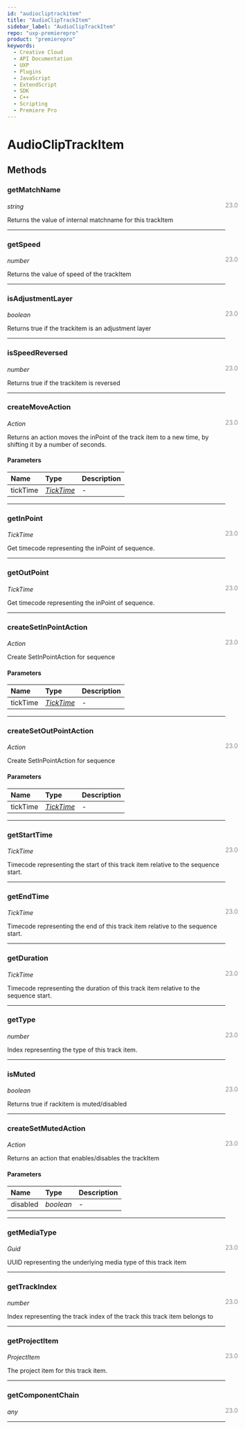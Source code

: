```yaml
---
id: "audiocliptrackitem"
title: "AudioClipTrackItem"
sidebar_label: "AudioClipTrackItem"
repo: "uxp-premierepro"
product: "premierepro"
keywords:
  - Creative Cloud
  - API Documentation
  - UXP
  - Plugins
  - JavaScript
  - ExtendScript
  - SDK
  - C++
  - Scripting
  - Premiere Pro
---
```


# AudioClipTrackItem  

## Methods

### getMatchName

<span class="minversion" style="display: block; margin-bottom: -1em; margin-left: 36em; float:left; opacity:0.5;">23.0</span>

*string*

Returns the value of internal matchname for this trackItem

___

### getSpeed

<span class="minversion" style="display: block; margin-bottom: -1em; margin-left: 36em; float:left; opacity:0.5;">23.0</span>

*number*

Returns the value of speed of the trackItem

___

### isAdjustmentLayer

<span class="minversion" style="display: block; margin-bottom: -1em; margin-left: 36em; float:left; opacity:0.5;">23.0</span>

*boolean*

Returns true if the trackitem is an adjustment layer

___

### isSpeedReversed

<span class="minversion" style="display: block; margin-bottom: -1em; margin-left: 36em; float:left; opacity:0.5;">23.0</span>

*number*

Returns true if the trackitem is reversed

___

### createMoveAction

<span class="minversion" style="display: block; margin-bottom: -1em; margin-left: 36em; float:left; opacity:0.5;">23.0</span>

*Action*

Returns an action moves the inPoint of the track item to a new time, by shifting it by a number of seconds.

#### Parameters

| Name | Type | Description |
| :------ | :------ | :------ |
| tickTime | [*TickTime*](/ppro_reference/classes/ticktime/) | - |

___

### getInPoint

<span class="minversion" style="display: block; margin-bottom: -1em; margin-left: 36em; float:left; opacity:0.5;">23.0</span>

*TickTime*

Get timecode representing the inPoint of sequence.

___

### getOutPoint

<span class="minversion" style="display: block; margin-bottom: -1em; margin-left: 36em; float:left; opacity:0.5;">23.0</span>

*TickTime*

Get timecode representing the inPoint of sequence.

___

### createSetInPointAction

<span class="minversion" style="display: block; margin-bottom: -1em; margin-left: 36em; float:left; opacity:0.5;">23.0</span>

*Action*

Create SetInPointAction for sequence

#### Parameters

| Name | Type | Description |
| :------ | :------ | :------ |
| tickTime | [*TickTime*](/ppro_reference/classes/ticktime/) | - |

___

### createSetOutPointAction

<span class="minversion" style="display: block; margin-bottom: -1em; margin-left: 36em; float:left; opacity:0.5;">23.0</span>

*Action*

Create SetInPointAction for sequence

#### Parameters

| Name | Type | Description |
| :------ | :------ | :------ |
| tickTime | [*TickTime*](/ppro_reference/classes/ticktime/) | - |

___

### getStartTime

<span class="minversion" style="display: block; margin-bottom: -1em; margin-left: 36em; float:left; opacity:0.5;">23.0</span>

*TickTime*

Timecode representing the start of this track item relative to the sequence start.

___

### getEndTime

<span class="minversion" style="display: block; margin-bottom: -1em; margin-left: 36em; float:left; opacity:0.5;">23.0</span>

*TickTime*

Timecode representing the end of this track item relative to the sequence start.

___

### getDuration

<span class="minversion" style="display: block; margin-bottom: -1em; margin-left: 36em; float:left; opacity:0.5;">23.0</span>

*TickTime*

Timecode representing the duration of this track item relative to the sequence start.

___

### getType

<span class="minversion" style="display: block; margin-bottom: -1em; margin-left: 36em; float:left; opacity:0.5;">23.0</span>

*number*

Index representing the type of this track item.

___

### isMuted

<span class="minversion" style="display: block; margin-bottom: -1em; margin-left: 36em; float:left; opacity:0.5;">23.0</span>

*boolean*

Returns true if rackitem is muted/disabled

___

### createSetMutedAction

<span class="minversion" style="display: block; margin-bottom: -1em; margin-left: 36em; float:left; opacity:0.5;">23.0</span>

*Action*

Returns an action that enables/disables the trackItem 

#### Parameters

| Name | Type | Description |
| :------ | :------ | :------ |
| disabled | *boolean* | - |

___

### getMediaType

<span class="minversion" style="display: block; margin-bottom: -1em; margin-left: 36em; float:left; opacity:0.5;">23.0</span>

*Guid*

UUID representing the underlying media type of this track item

___

### getTrackIndex

<span class="minversion" style="display: block; margin-bottom: -1em; margin-left: 36em; float:left; opacity:0.5;">23.0</span>

*number*

Index representing the track index of the track this track item belongs to

___

### getProjectItem

<span class="minversion" style="display: block; margin-bottom: -1em; margin-left: 36em; float:left; opacity:0.5;">23.0</span>

*ProjectItem*

The project item for this track item.

___

### getComponentChain

<span class="minversion" style="display: block; margin-bottom: -1em; margin-left: 36em; float:left; opacity:0.5;">23.0</span>

*any*


___
